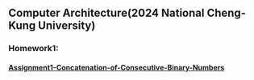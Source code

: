 ## Computer Architecture(2024 National Cheng-Kung University)
### Homework1:
#### [Assignment1-Concatenation-of-Consecutive-Binary-Numbers](https://hackmd.io/QunWORnFQqy2SOBRz3SrNQ)


